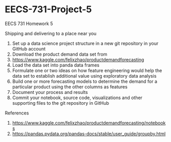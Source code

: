 # EECS-731-Project-5
EECS 731 Homework 5

Shipping and delivering to a place near you
1. Set up a data science project structure in a new git repository in your GitHub account
2. Download the product demand data set from
3. https://www.kaggle.com/felixzhao/productdemandforecasting
4. Load the data set into panda data frames
5. Formulate one or two ideas on how feature engineering would help the data set to establish additional value using exploratory data analysis
6. Build one or more forecasting models to determine the demand for a particular product using the other columns as features
7. Document your process and results
8. Commit your notebook, source code, visualizations and other supporting files to the git repository in GitHub

References
1. https://www.kaggle.com/felixzhao/productdemandforecasting/notebooks
2. https://pandas.pydata.org/pandas-docs/stable/user_guide/groupby.html

